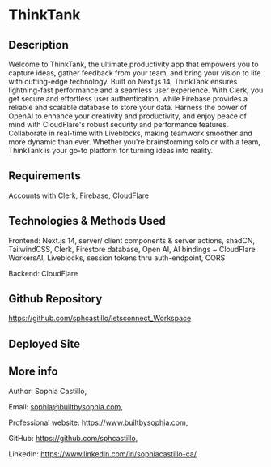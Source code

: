# ThinkTank

## Description

Welcome to ThinkTank, the ultimate productivity app that empowers you to capture ideas, gather feedback from your team, and bring your vision to life with cutting-edge technology. Built on Next.js 14, ThinkTank ensures lightning-fast performance and a seamless user experience. With Clerk, you get secure and effortless user authentication, while Firebase provides a reliable and scalable database to store your data. Harness the power of OpenAI to enhance your creativity and productivity, and enjoy peace of mind with CloudFlare's robust security and performance features. Collaborate in real-time with Liveblocks, making teamwork smoother and more dynamic than ever. Whether you're brainstorming solo or with a team, ThinkTank is your go-to platform for turning ideas into reality.

## Requirements

Accounts with Clerk, Firebase, CloudFlare

## Technologies & Methods Used

Frontend: Next.js 14, server/ client components & server actions, shadCN, TailwindCSS, Clerk, Firestore database, Open AI, AI bindings ~ CloudFlare WorkersAI, Liveblocks, session tokens thru auth-endpoint, CORS  

Backend: CloudFlare

## Github Repository

https://github.com/sphcastillo/letsconnect_Workspace

## Deployed Site

## More info

Author: Sophia Castillo,

Email: sophia@builtbysophia.com,

Professional website: https://www.builtbysophia.com,

GitHub: https://github.com/sphcastillo,

LinkedIn: https://www.linkedin.com/in/sophiacastillo-ca/